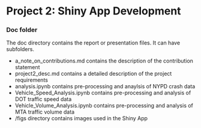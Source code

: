 # Project 2: Shiny App Development

### Doc folder

The doc directory contains the report or presentation files. It can have subfolders.  
 - a_note_on_contributions.md contains the description of the contribution statement
 - project2_desc.md contains a detailed description of the project requirements
 - analysis.ipynb contains pre-processing and anaylsis of NYPD crash data
 - Vehicle_Speed_Analysis.ipynb contains pre-processing and analysis of DOT traffic speed data 
 - Vehicle_Volume_Analysis.ipynb contains pre-processing and analysis of MTA traffic volume data
 - /figs directory contains images used in the Shiny App
